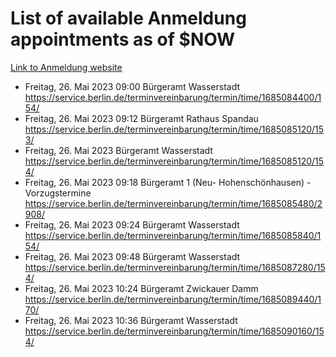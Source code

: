 # List of available Anmeldung appointments as of $NOW
[Link to Anmeldung website](https://service.berlin.de/terminvereinbarung/termin/tag.php?termin=1&anliegen[]=120686&dienstleisterlist=122210,122217,327316,122219,327312,122227,327314,122231,327346,122243,327348,122254,122252,329742,122260,329745,122262,329748,122271,327278,122273,327274,122277,327276,330436,122280,327294,122282,327290,122284,327292,122291,327270,122285,327266,122286,327264,122296,327268,150230,329760,122297,327286,122294,327284,122312,329763,122314,329775,122304,327330,122311,327334,122309,327332,317869,122281,327352,122279,329772,122283,122276,327324,122274,327326,122267,329766,122246,327318,122251,327320,122257,327322,122208,327298,122226,327300&herkunft=http%3A%2F%2Fservice.berlin.de%2Fdienstleistung%2F120686%2F)
- Freitag, 26. Mai 2023 09:00 Bürgeramt Wasserstadt https://service.berlin.de/terminvereinbarung/termin/time/1685084400/154/
- Freitag, 26. Mai 2023 09:12 Bürgeramt Rathaus Spandau https://service.berlin.de/terminvereinbarung/termin/time/1685085120/153/
- Freitag, 26. Mai 2023  Bürgeramt Wasserstadt https://service.berlin.de/terminvereinbarung/termin/time/1685085120/154/
- Freitag, 26. Mai 2023 09:18 Bürgeramt 1 (Neu- Hohenschönhausen) - Vorzugstermine https://service.berlin.de/terminvereinbarung/termin/time/1685085480/2908/
- Freitag, 26. Mai 2023 09:24 Bürgeramt Wasserstadt https://service.berlin.de/terminvereinbarung/termin/time/1685085840/154/
- Freitag, 26. Mai 2023 09:48 Bürgeramt Wasserstadt https://service.berlin.de/terminvereinbarung/termin/time/1685087280/154/
- Freitag, 26. Mai 2023 10:24 Bürgeramt Zwickauer Damm https://service.berlin.de/terminvereinbarung/termin/time/1685089440/170/
- Freitag, 26. Mai 2023 10:36 Bürgeramt Wasserstadt https://service.berlin.de/terminvereinbarung/termin/time/1685090160/154/

